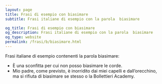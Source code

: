 ```yaml
---
layout: page
title: Frasi di esempio con biasimare 
subtitle: Frasi italiane di esempio con la parola  biasimare

og_title: Frasi di esempio con biasimare 
og_description: Frasi italiane di esempio con la parola  biasimare
og_type: website
permalink: /frasi/b/biasimare.html
---
```


Frasi italiane di esempio contenenti la parola biasimare:


- È una sconfitta per cui non posso biasimare le corde.
- Mio padre, come previsto, è inorridito dai miei capelli e dall’orecchino, ma si rifiuta di biasimare se stesso o la Bollettieri Academy.
